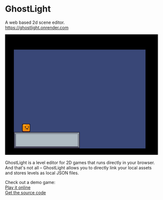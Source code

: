 # GhostLight

A web based 2d scene editor. <br/>
https://ghostlight.onrender.com

![demo](demo.gif)

GhostLight is a level editor for 2D games that runs directly in your browser.
And that's not all – GhostLight allows you to directly link your local assets and stores levels as local JSON files.

Check out a demo game: <br>
[Play it online](https://ghostlight-excalibur-demo.onrender.com/) <br>
[Get the source code](https://github.com/simon-jaeger/ghostlight-excalibur-demo)
